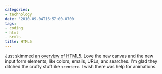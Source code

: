```yaml
---
categories:
- technology
date: '2010-09-04T16:57:00-0700'
tags:
- coding
- html
- html5
title: HTML5
---
```


Just skimmed [an overview of HTML5](http://diveintohtml5.info/). Love the new canvas and the new input form elements, like colors, emails, URLs, and searches. I'm glad they ditched the crufty stuff like `<center>`. I wish there was help for animations.
